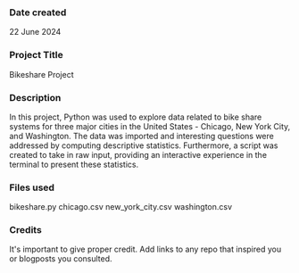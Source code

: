 
### Date created
22 June 2024
### Project Title
Bikeshare Project

### Description
In this project, Python was used to explore data related to bike share systems for three major cities in the United States - Chicago, New York City, and Washington. The data was imported and interesting questions were addressed by computing descriptive statistics. Furthermore, a script was created to take in raw input, providing an interactive experience in the terminal to present these statistics.

### Files used
bikeshare.py
chicago.csv
new_york_city.csv
washington.csv

### Credits
It's important to give proper credit. Add links to any repo that inspired you or blogposts you consulted.

